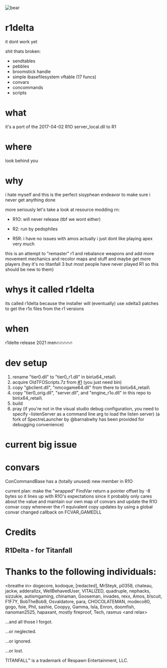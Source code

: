 ![bear](https://github.com/r1delta/r1delta/assets/37985788/41548f20-0878-4e1e-8538-e9be808fc363)

# r1delta

it dont work yet

shit thats broken:
- sendtables
- pebbles
- broomstick handle
- simple ibasefilesystem vftable (17 funcs)
- convars
- concommands
- scripts

# what
it's a port of the 2017-04-02 R1O server_local.dll to R1

# where

look behind you

# why
i hate myself and this is the perfect sisyphean endeavor to make sure i never get anything done

more seriously let's take a look at resource modding rn:

- R1O: will never release (tbf we wont either)

- R2: run by pedophiles

- R5R: i have no issues with amos actually i just dont like playing apex very much

this is an attempt to "remaster" r1 and rebalance weapons and add more movement mechanics and recolor maps and stuff and maybe get more players (hey it's no titanfall 3 but most people have never played R1 so this should be new to them)

# whys it called r1delta

its called r1delta because the installer will (eventually) use xdelta3 patches to get the r1o files from the r1 versions

# when

r1delte release 2021 men🔥🔥🔥🔥🔥

# dev setup

1. rename "tier0.dll" to "tier0_r1.dll" in bin\x64_retail\
2. acquire OldTFOScripts.7z from [#1](https://github.com/r1delta/r1delta/issues/1) (you just need bin)
3. copy "gbclient.dll", "nmcogame64.dll" from there to bin\x64_retail\
4. copy "tier0_orig.dll", "server.dll", and "engine_r1o.dll" in this repo to bin\x64_retail\ 
5. build
6. pray (if you're not in the visual studio debug configuration, you need to specify -listenServer as a command line arg to load the listen server)
(a fork of SpectreLauncher by @barnabwhy has been provided for debugging convenience)

# current big issue
# convars
ConCommandBase has a (totally unused) new member in R1O

current plan: make the "wrapped" FindVar return a pointer offset by -8 bytes so it lines up with R1O's expectations since it probably only cares about the value and maintain our own map of convars and update the R1O convar copy whenever the r1 equivalent copy updates by using a global convar changed callback on FCVAR_GAMEDLL


# Credits
## R1Delta - for Titanfall

# Thanks to the following individuals:
\<breathe in\> dogecore, kodoque, [redacted], MrSteyk, p0358, chateau, jackw, adderallzx, WellBehavedUser, VITALIZED, quadruple, nephacks, sizzukie, autismgaming, chinaman, Gooseman, invades, rexx, Amos, b!scuit, F1F7Y, BobTheBob9, Osvaldatore, para, CHOCOLATEMAN, modeco80, gogo, foie, Phil, sashie, Coopyy, Gamma, Isla, Enron, doomfish, nanoman2525, hapaxant, mostly fireproof, Tech, rasmus \<and relax\>

...and all those I forgot.

...or neglected.

...or ignored.

...or lost.

TITANFALL™ is a trademark of Respawn Entertainment, LLC. 
